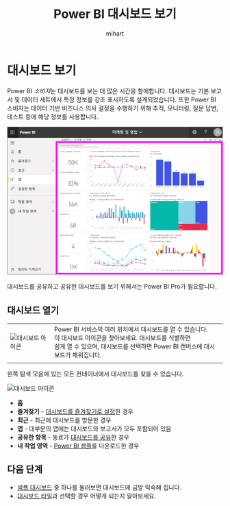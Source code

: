 ﻿---
title: Power BI 대시보드 보기
description: 대시보드는 Power BI 서비스의 핵심 기능입니다. 대시보드를 열고 보는 방법을 알아보세요.
author: mihart
manager: kvivek
ms.custom: seodec18
ms.reviewer: ''
ms.service: powerbi
ms.subservice: powerbi-consumer
ms.topic: conceptual
ms.date: 05/12/2019
ms.author: mihart
LocalizationGroup: Dashboards
ms.openlocfilehash: cd0b680265d526ecf7adbf4db8c54b77535eadf8
ms.sourcegitcommit: 60dad5aa0d85db790553e537bf8ac34ee3289ba3
ms.translationtype: HT
ms.contentlocale: ko-KR
ms.lasthandoff: 05/29/2019
ms.locfileid: "65608447"
---
# <a name="view-a-dashboard"></a>대시보드 보기
Power BI *소비자*는 대시보드를 보는 데 많은 시간을 할애합니다. 대시보드는 기본 보고서 및 데이터 세트에서 특정 정보를 강조 표시하도록 설계되었습니다. 또한 Power BI 소비자는 데이터 기반 비즈니스 의사 결정을 수행하기 위해 추적, 모니터링, 질문 답변, 테스트 등에 해당 정보를 사용합니다.

![대시보드](media/end-user-dashboard-open/power-bi-new-dash-new.png)


대시보드를 공유하고 공유한 대시보드를 보기 위해서는 Power BI Pro가 필요합니다.

## <a name="open-a-dashboard"></a>대시보드 열기



|              |         |
|------------|--------------------------------|
|![대시보드 아이콘](media/end-user-dashboard-open/power-bi-dashboard-icon.png)      |Power BI 서비스의 여러 위치에서 대시보드를 열 수 있습니다. <br> 이 대시보드 아이콘을 찾아보세요. 대시보드를 식별하면 <br>쉽게 열 수 있으며, 대시보드를 선택하면 Power BI 캔버스에 대시보드가 채워집니다. |
|                    |          |



왼쪽 탐색 모음에 있는 모든 컨테이너에서 대시보드를 찾을 수 있습니다. 

![대시보드 아이콘](media/end-user-dashboard-open/opendash.gif)

- **홈** 
- **즐겨찾기** - [대시보드를 즐겨찾기로 설정](end-user-favorite.md)한 경우
- **최근** - 최근에 대시보드를 방문한 경우
- **앱** - 대부분의 앱에는 대시보드와 보고서가 모두 포함되어 있음
- **공유한 항목** - 동료가 [대시보드를 공유](end-user-shared-with-me.md)한 경우
- **내 작업 영역** - [Power BI 샘플](../sample-datasets.md)을 다운로드한 경우



## <a name="next-steps"></a>다음 단계
* [샘플 대시보드](../sample-tutorial-connect-to-the-samples.md) 중 하나를 둘러보면 대시보드에 금방 익숙해 집니다.
* [대시보드 타일](end-user-tiles.md)과 선택할 경우 어떻게 되는지 알아보세요.
